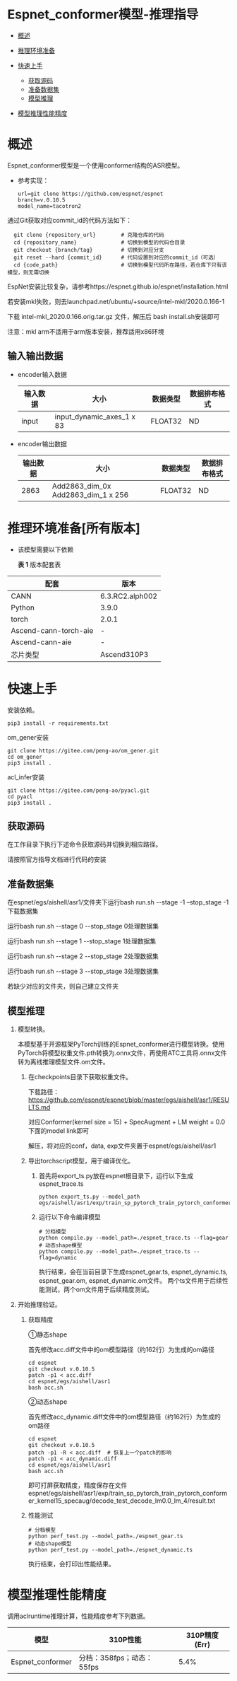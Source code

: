 # Espnet_conformer模型-推理指导


- [概述](#ZH-CN_TOPIC_0000001172161501)

- [推理环境准备](#ZH-CN_TOPIC_0000001126281702)

- [快速上手](#ZH-CN_TOPIC_0000001126281700)

  - [获取源码](#section183221994400)
  - [准备数据集](#section183221994411)
  - [模型推理](#section741711594517)

- [模型推理性能精度](#ZH-CN_TOPIC_0000001172201573)






# 概述<a name="ZH-CN_TOPIC_0000001172161501"></a>

Espnet_conformer模型是一个使用conformer结构的ASR模型。

- 参考实现：

  ```
  url=git clone https://github.com/espnet/espnet
  branch=v.0.10.5
  model_name=tacotron2
  ```
  

通过Git获取对应commit\_id的代码方法如下：

```
  git clone {repository_url}        # 克隆仓库的代码
  cd {repository_name}              # 切换到模型的代码仓目录
  git checkout {branch/tag}         # 切换到对应分支
  git reset --hard {commit_id}      # 代码设置到对应的commit_id（可选）
  cd {code_path}                    # 切换到模型代码所在路径，若仓库下只有该模型，则无需切换
```

EspNet安装比较复杂，请参考https://espnet.github.io/espnet/installation.html

若安装mkl失败，则去launchpad.net/ubuntu/+source/intel-mkl/2020.0.166-1  

下载 intel-mkl_2020.0.166.orig.tar.gz 文件，解压后 bash install.sh安装即可

注意：mkl arm不适用于arm版本安装，推荐适用x86环境

## 输入输出数据<a name="section540883920406"></a>

- encoder输入数据

  | 输入数据 | 大小     | 数据类型 | 数据排布格式 |
  | -------- | -------- | ------------------------- | ------------ |
  | input | input_dynamic_axes_1 x 83 | FLOAT32 | ND |


- encoder输出数据

  | 输出数据 | 大小     | 数据类型 | 数据排布格式 |
  | -------- | -------- | -------- | ------------ |
  | 2863 | Add2863_dim_0x Add2863_dim_1 x 256 | FLOAT32  | ND |
  




# 推理环境准备\[所有版本\]<a name="ZH-CN_TOPIC_0000001126281702"></a>

- 该模型需要以下依赖

  **表 1**  版本配套表

| 配套                    | 版本              | 
|-----------------------|-----------------| 
| CANN                  | 6.3.RC2.alph002 | -                                                       |
| Python                | 3.9.0           |                                                           
| torch                 | 2.0.1           |
| Ascend-cann-torch-aie | -               
| Ascend-cann-aie       | -
| 芯片类型                  | Ascend310P3     | -                                                         |

# 快速上手<a name="ZH-CN_TOPIC_0000001126281700"></a>
安装依赖。

   ```
   pip3 install -r requirements.txt
   ```
   om_gener安装

   ```
   git clone https://gitee.com/peng-ao/om_gener.git
   cd om_gener
   pip3 install .
   ```

   acl_infer安装

   ```
  git clone https://gitee.com/peng-ao/pyacl.git
  cd pyacl
  pip3 install .
   ```

## 获取源码<a name="section183221994400"></a>

在工作目录下执行下述命令获取源码并切换到相应路径。

请按照官方指导文档进行代码的安装

## 准备数据集<a name="section183221994411"></a>

在espnet/egs/aishell/asr1/文件夹下运行bash run.sh --stage -1 –stop_stage -1下载数据集

运行bash run.sh --stage 0 --stop_stage 0处理数据集

运行bash run.sh --stage 1 --stop_stage 1处理数据集

运行bash run.sh --stage 2 --stop_stage 2处理数据集

运行bash run.sh --stage 3 --stop_stage 3处理数据集

若缺少对应的文件夹，则自己建立文件夹

## 模型推理<a name="section741711594517"></a>

1. 模型转换。

   本模型基于开源框架PyTorch训练的Espnet_conformer进行模型转换。使用PyTorch将模型权重文件.pth转换为.onnx文件，再使用ATC工具将.onnx文件转为离线推理模型文件.om文件。

    1. 在checkpoints目录下获取权重文件。

        下载路径：https://github.com/espnet/espnet/blob/master/egs/aishell/asr1/RESULTS.md
        
        对应Conformer(kernel size = 15) + SpecAugment + LM weight = 0.0下面的model link即可
        
        解压，将对应的conf，data, exp文件夹置于espnet/egs/aishell/asr1
        
   2. 导出torchscript模型，用于编译优化。

      1. 首先将export_ts.py放在espnet根目录下，运行以下生成espnet_trace.ts
         ```
         python export_ts.py --model_path egs/aishell/asr1/exp/train_sp_pytorch_train_pytorch_conformer_kernel15_specaug/results/model.last10.avg.best
         ```
      2. 运行以下命令编译模型
         ```shell
         # 分档模型
         python compile.py --model_path=./espnet_trace.ts --flag=gear
         # 动态shape模型
         python compile.py --model_path=./espnet_trace.ts --flag=dynamic
         ```
         执行结束，会在当前目录下生成espnet_gear.ts, espnet_dynamic.ts, espnet_gear.om, espnet_dynamic.om文件。
         两个ts文件用于后续性能测试，两个om文件用于后续精度测试。

2. 开始推理验证。

   1. 获取精度

      ①静态shape

      首先修改acc.diff文件中的om模型路径（约162行）为生成的om路径

      ```shell
      cd espnet
      git checkout v.0.10.5
      patch -p1 < acc.diff
      cd espnet/egs/aishell/asr1
      bash acc.sh
      ```

      ②动态shape

      首先修改acc_dynamic.diff文件中的om模型路径（约162行）为生成的om路径

      ```shell
      cd espnet
      git checkout v.0.10.5
      patch -p1 -R < acc.diff  # 恢复上一个patch的影响
      patch -p1 < acc_dynamic.diff
      cd espnet/egs/aishell/asr1
      bash acc.sh
      ```

      即可打屏获取精度，精度保存在文件espnet/egs/aishell/asr1/exp/train_sp_pytorch_train_pytorch_conformer_kernel15_specaug/decode_test_decode_lm0.0_lm_4/result.txt

   2. 性能测试
      ```shell
      # 分档模型
      python perf_test.py --model_path=./espnet_gear.ts
      # 动态shape模型
      python perf_test.py --model_path=./espnet_dynamic.ts
      ```
      执行结束，会打印出性能结果。


# 模型推理性能精度<a name="ZH-CN_TOPIC_0000001172201573"></a>

调用aclruntime推理计算，性能精度参考下列数据。

| 模型              | 310P性能             | 310P精度(Err) |
|-----------------|--------------------|-------------|
| Espnet_conformer | 分档：358fps；动态：55fps | 5.4%        |

